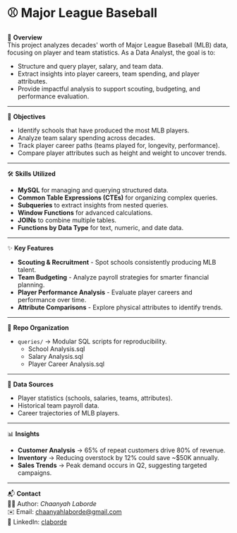# ⚾ Major League Baseball  

📌 **Overview**  
This project analyzes decades' worth of Major League Baseball (MLB) data, focusing on player and team statistics. As a Data Analyst, the goal is to:  

- Structure and query player, salary, and team data.  
- Extract insights into player careers, team spending, and player attributes.  
- Provide impactful analysis to support scouting, budgeting, and performance evaluation.  

---

🎯 **Objectives**  
- Identify schools that have produced the most MLB players.  
- Analyze team salary spending across decades.  
- Track player career paths (teams played for, longevity, performance).  
- Compare player attributes such as height and weight to uncover trends.  

---

🛠 **Skills Utilized**  
- **MySQL** for managing and querying structured data.  
- **Common Table Expressions (CTEs)** for organizing complex queries.  
- **Subqueries** to extract insights from nested queries.  
- **Window Functions** for advanced calculations.  
- **JOINs** to combine multiple tables.  
- **Functions by Data Type** for text, numeric, and date data.  

---

✨ **Key Features**  
- **Scouting & Recruitment** - Spot schools consistently producing MLB talent.  
- **Team Budgeting** - Analyze payroll strategies for smarter financial planning.  
- **Player Performance Analysis** - Evaluate player careers and performance over time.  
- **Attribute Comparisons** - Explore physical attributes to identify trends.  

---

📂 **Repo Organization**  
- `queries/` → Modular SQL scripts for reproducibility.
    - School Analysis.sql
    - Salary Analysis.sql
    - Player Career Analysis.sql 

---

📂 **Data Sources**  
- Player statistics (schools, salaries, teams, attributes).  
- Historical team payroll data.  
- Career trajectories of MLB players.  

---

📊 **Insights**  
- **Customer Analysis** → 65% of repeat customers drive 80% of revenue.  
- **Inventory** → Reducing overstock by 12% could save ~$50K annually.  
- **Sales Trends** → Peak demand occurs in Q2, suggesting targeted campaigns.  

---

📬 **Contact**  
👩‍💻 Author: *Chaanyah Laborde*  
✉️ Email: [chaanyahlaborde@gmail.com](mailto:chaanyahlaborde@gmail.com)  
🔗 LinkedIn: [claborde](https://www.linkedin.com/in/claborde/)  
